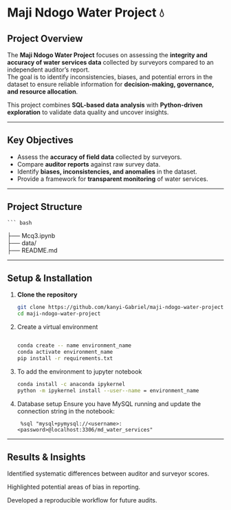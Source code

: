 # Maji Ndogo Water Project 💧

##  Project Overview
The **Maji Ndogo Water Project** focuses on assessing the **integrity and accuracy of water services data** collected by surveyors compared to an independent auditor’s report.  
The goal is to identify inconsistencies, biases, and potential errors in the dataset to ensure reliable information for **decision-making, governance, and resource allocation**.

This project combines **SQL-based data analysis** with **Python-driven exploration** to validate data quality and uncover insights.

---

##  Key Objectives
- Assess the **accuracy of field data** collected by surveyors.  
- Compare **auditor reports** against raw survey data.  
- Identify **biases, inconsistencies, and anomalies** in the dataset.  
- Provide a framework for **transparent monitoring** of water services.  

---


##  Project Structure
    ``` bash

  ├── Mcq3.ipynb      
  ├── data/            
  ├── README.md

--- 

##  Setup & Installation

1. **Clone the repository**
   ```bash
   git clone https://github.com/kanyi-Gabriel/maji-ndogo-water-project.git
   cd maji-ndogo-water-project
   
2. Create a virtual environment
    ```bash

   conda create -- name environment_name
   conda activate environment_name
   pip install -r requirements.txt
    
3. To add the environment to jupyter notebook
    ```bash
    conda install -c anaconda ipykernel
    python -m ipykernel install --user--name = environment_name

4. Database setup
Ensure you have MySQL running and update the connection string in the notebook:

        %sql "mysql+pymysql://<username>:<password>@localhost:3306/md_water_services"

---

## Results & Insights

Identified systematic differences between auditor and surveyor scores.

Highlighted potential areas of bias in reporting.

Developed a reproducible workflow for future audits.







